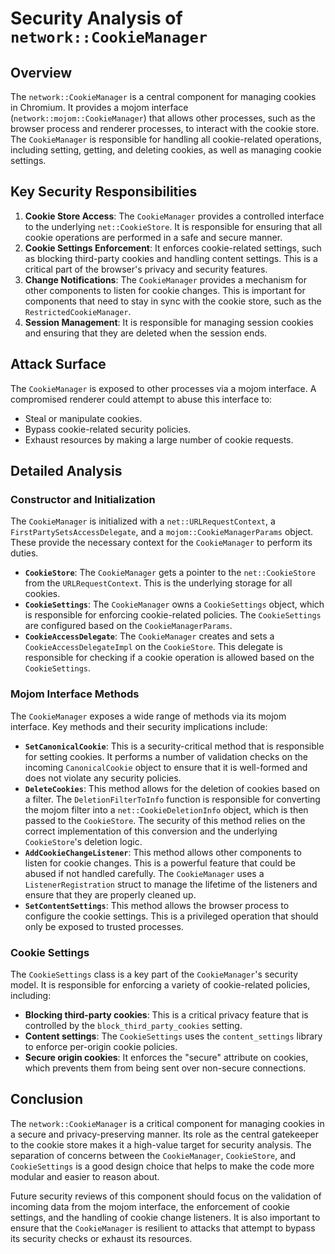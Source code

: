 # Security Analysis of `network::CookieManager`

## Overview

The `network::CookieManager` is a central component for managing cookies in Chromium. It provides a mojom interface (`network::mojom::CookieManager`) that allows other processes, such as the browser process and renderer processes, to interact with the cookie store. The `CookieManager` is responsible for handling all cookie-related operations, including setting, getting, and deleting cookies, as well as managing cookie settings.

## Key Security Responsibilities

1.  **Cookie Store Access**: The `CookieManager` provides a controlled interface to the underlying `net::CookieStore`. It is responsible for ensuring that all cookie operations are performed in a safe and secure manner.
2.  **Cookie Settings Enforcement**: It enforces cookie-related settings, such as blocking third-party cookies and handling content settings. This is a critical part of the browser's privacy and security features.
3.  **Change Notifications**: The `CookieManager` provides a mechanism for other components to listen for cookie changes. This is important for components that need to stay in sync with the cookie store, such as the `RestrictedCookieManager`.
4.  **Session Management**: It is responsible for managing session cookies and ensuring that they are deleted when the session ends.

## Attack Surface

The `CookieManager` is exposed to other processes via a mojom interface. A compromised renderer could attempt to abuse this interface to:

*   Steal or manipulate cookies.
*   Bypass cookie-related security policies.
*   Exhaust resources by making a large number of cookie requests.

## Detailed Analysis

### Constructor and Initialization

The `CookieManager` is initialized with a `net::URLRequestContext`, a `FirstPartySetsAccessDelegate`, and a `mojom::CookieManagerParams` object. These provide the necessary context for the `CookieManager` to perform its duties.

*   **`CookieStore`**: The `CookieManager` gets a pointer to the `net::CookieStore` from the `URLRequestContext`. This is the underlying storage for all cookies.
*   **`CookieSettings`**: The `CookieManager` owns a `CookieSettings` object, which is responsible for enforcing cookie-related policies. The `CookieSettings` are configured based on the `CookieManagerParams`.
*   **`CookieAccessDelegate`**: The `CookieManager` creates and sets a `CookieAccessDelegateImpl` on the `CookieStore`. This delegate is responsible for checking if a cookie operation is allowed based on the `CookieSettings`.

### Mojom Interface Methods

The `CookieManager` exposes a wide range of methods via its mojom interface. Key methods and their security implications include:

*   **`SetCanonicalCookie`**: This is a security-critical method that is responsible for setting cookies. It performs a number of validation checks on the incoming `CanonicalCookie` object to ensure that it is well-formed and does not violate any security policies.
*   **`DeleteCookies`**: This method allows for the deletion of cookies based on a filter. The `DeletionFilterToInfo` function is responsible for converting the mojom filter into a `net::CookieDeletionInfo` object, which is then passed to the `CookieStore`. The security of this method relies on the correct implementation of this conversion and the underlying `CookieStore`'s deletion logic.
*   **`AddCookieChangeListener`**: This method allows other components to listen for cookie changes. This is a powerful feature that could be abused if not handled carefully. The `CookieManager` uses a `ListenerRegistration` struct to manage the lifetime of the listeners and ensure that they are properly cleaned up.
*   **`SetContentSettings`**: This method allows the browser process to configure the cookie settings. This is a privileged operation that should only be exposed to trusted processes.

### Cookie Settings

The `CookieSettings` class is a key part of the `CookieManager`'s security model. It is responsible for enforcing a variety of cookie-related policies, including:

*   **Blocking third-party cookies**: This is a critical privacy feature that is controlled by the `block_third_party_cookies` setting.
*   **Content settings**: The `CookieSettings` uses the `content_settings` library to enforce per-origin cookie policies.
*   **Secure origin cookies**: It enforces the "secure" attribute on cookies, which prevents them from being sent over non-secure connections.

## Conclusion

The `network::CookieManager` is a critical component for managing cookies in a secure and privacy-preserving manner. Its role as the central gatekeeper to the cookie store makes it a high-value target for security analysis. The separation of concerns between the `CookieManager`, `CookieStore`, and `CookieSettings` is a good design choice that helps to make the code more modular and easier to reason about.

Future security reviews of this component should focus on the validation of incoming data from the mojom interface, the enforcement of cookie settings, and the handling of cookie change listeners. It is also important to ensure that the `CookieManager` is resilient to attacks that attempt to bypass its security checks or exhaust its resources.